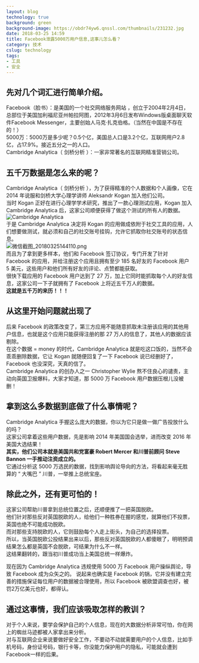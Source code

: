 ```yaml
---
layout: blog
technology: true
background: green
background-image: https://obdr74yw6.qnssl.com/thumbnails/231232.jpg
date: 2018-03-25 14:59
title: Facebook泄露5000万用户信息,这事儿怎么看？
category: 技术
cslug: technology
tags:
- 工具
- 安全
---
```


## 先对几个词汇进行简单介绍。 ##  
Facebook（脸书）：是美国的一个社交网络服务网站 ，创立于2004年2月4日，总部位于美国加利福尼亚州帕拉阿图，2012年3月6日发布Windows版桌面聊天软件Facebook Messenger，主要创始人马克·扎克伯格。（当然在中国是不存在的！）  
5000万：5000万是多少呢？0.5个亿，美国总人口是3.2个亿，互联网用户2.8亿，占17.9%。接近五分之一的人口。  
Cambridge Analytica（ 剑桥分析 ）：一家非常著名的互联网精准营销公司。  

## 五千万数据是怎么来的呢？ ##    
Cambridge Analytica（ 剑桥分析 ），为了获得精准的个人数据和个人画像，它在 2014 年说服和剑桥大学心理学讲师 Aleksandr Kogan 加入他们公司。  
当时 Kogan 正好在进行心理学学术研究，推出了一款心理测试应用，Kogan 加入 Cambridge Analytica 后，这家公司顺便获得了做这个测试的所有人的数据。  
![Cambridge Analytica](https://i.loli.net/2018/03/25/5ab743a20669b.png)  
于是 Cambridge Analytica 决定将 Kogan 的应用做成依附于社交工具的应用，人们想要做测试，就必须和自己的社交账号挂钩，允许它抓取你社交账号的状态信息。  
![微信截图_20180325144110.png](https://i.loli.net/2018/03/25/5ab74447df5eb.png)  
而且为了拿到更多样本，他们和 Facebook 签订协议，专门开发了针对 Facebook 的应用，并给注册这个应用且拥有至少 185 名好友的 Facebook 用户 5 美元，这些用户和他们所有好友的评论、点赞都能获取。  
很快下载应用的 Facebook 用户达到了 27 万，加上它同时能抓取每个人的好友信息，这家公司一下子就拥有了 Facebook 上将近五千万人的数据。  
**这就是五千万的来历！！！**  
 
## 从这里开始问题就出现了 ##  
后来 Facebook 的政策改变了，第三方应用不能随意抓取未注册该应用的其他用户信息，也就是这个应用只能获得注册的那 27 万人的信息了，其他人的数据应该剔除。  
在这个数据 = money 的时代，Cambridge Analytica 就是吃这口饭的，当然不会乖乖删除数据，它让 Kogan 就随便回复了一下 Facebook 说已经删好了，Facebook 也没深究，天真的信了。  
Cambridge Analytica 的创办人之一 Christopher Wylie 熬不住良心的谴责，主动向英国卫报爆料，大家才知道，那 5000 万 Facebook 用户数据压根儿没被删！  

## 拿到这么多数据到底做了什么事情呢？ ##  
Cambridge Analytica 手握这么庞大的数据，你以为它只是做一做广告投放什么的吗？  
这家公司拿着这些用户数据，先是影响 2014 年美国国会选举，进而改变 2016 年美国大选结果！  
**其实，他们公司本就是美国共和党富豪 Robert Mercer 和川普前顾问 Steve Bannon 一手推动注资成立的。**  
它通过分析这 5000 万选民的数据，找到影响舆论导向的方法，将看起来毫无胜算的 “ 大嘴巴 ” 川普，一举推上总统宝座。  

## 除此之外，还有更可怕的！ ##  
这家公司帮助川普拿到总统位置之后，还顺便推了一把英国脱欧。  
他们针对那些反对英国脱欧的人，给他们一种胜券在握的感觉，就算他们不投票，英国也绝不可能成功脱欧。  
而对那些支持脱欧的人，它则鼓励每个人走上街头，为自己的选择投票。  
所以，当英国脱欧公投结果出来以后，那些反对英国脱欧的人都傻眼了，明明预调结果怎么都是英国不会脱欧，可结果为什么不一样。  
这结果翻转的，跟当初川普成功当上美国总统一样爆炸。  


现在因为 Cambridge Analytica 违规使用 5000 万 Facebook 用户操纵舆论，导致 Facebook 成为众矢之的。
说起来也确实是 Facebook 的锅，它并没有建立完善的措施保证每位用户的数据被合理使用，所以 Facebook 被欧盟调查也好，被罚2万亿美元也好，都得认。  

## 通过这事情，我们应该吸取怎样的教训？ ##  
对于个人来说，要学会保护自己的个人信息，现在的大数据分析非常可怕，你在网上的蜘丝马迹都被人家拿出来分析。   
对与互联网企业来说要做好安全工作，不要动不动就需要用户的个人信息，比如手机号码，身份证号码，银行卡等，你没能力保护用户的隐私，可能就会遭到Facebook一样的后果。